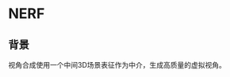 # NERF
## 背景
视角合成使用一个中间3D场景表征作为中介，生成高质量的虚拟视角。



<!--stackedit_data:
eyJoaXN0b3J5IjpbNTI5NTcwNTUsMjA0MDI5NzYyMl19
-->